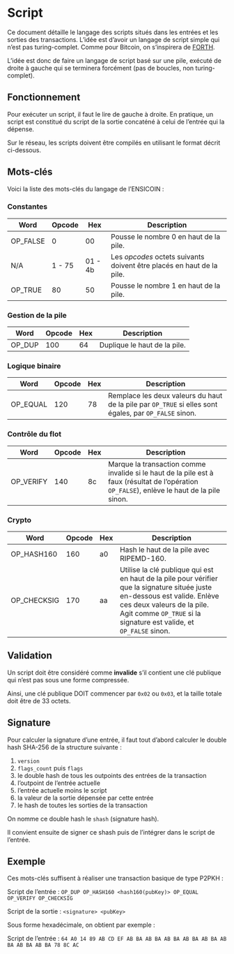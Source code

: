# Script

Ce document détaille le langage des scripts situés dans les entrées et les sorties des transactions. L’idée est d’avoir un langage de script simple qui n’est pas turing-complet. Comme pour Bitcoin, on s’inspirera de [FORTH](https://www.forth.com/forth/).

L’idée est donc de faire un langage de script basé sur une pile, exécuté de droite à gauche qui se terminera forcément (pas de boucles, non turing-complet).

## Fonctionnement

Pour exécuter un script, il faut le lire de gauche à droite. En pratique, un script est constitué du script de la sortie concaténé à celui de l’entrée qui la dépense.

Sur le réseau, les scripts doivent être compilés en utilisant le format décrit ci-dessous.

## Mots-clés

Voici la liste des mots-clés du langage de l’ENSICOIN :

### Constantes

| Word     | Opcode | Hex     | Description                                                           |
| -------- | ------ | ------- | --------------------------------------------------------------------- |
| OP_FALSE | 0      | 00      | Pousse le nombre 0 en haut de la pile.                                |
| N/A      | 1 - 75 | 01 - 4b | Les _opcodes_ octets suivants doivent être placés en haut de la pile. |
| OP_TRUE  | 80     | 50      | Pousse le nombre 1 en haut de la pile.                                |

### Gestion de la pile

| Word   | Opcode | Hex | Description                  |
| ------ | ------ | --- | ---------------------------- |
| OP_DUP | 100    | 64  | Duplique le haut de la pile. |

### Logique binaire

| Word     | Opcode | Hex | Description                                                                                            |
| -------- | ------ | --- | ------------------------------------------------------------------------------------------------------ |
| OP_EQUAL | 120    | 78  | Remplace les deux valeurs du haut de la pile par `OP_TRUE` si elles sont égales, par `OP_FALSE` sinon. |

### Contrôle du flot

| Word      | Opcode | Hex | Description                                                                                                                                  |
| --------- | ------ | --- | -------------------------------------------------------------------------------------------------------------------------------------------- |
| OP_VERIFY | 140    | 8c  | Marque la transaction comme invalide si le haut de la pile est à faux (résultat de l’opération `OP_FALSE`), enlève le haut de la pile sinon. |

### Crypto

| Word        | Opcode | Hex | Description                                                                                                                                                                                                                     |
| ----------- | ------ | --- | ------------------------------------------------------------------------------------------------------------------------------------------------------------------------------------------------------------------------------- |
| OP_HASH160  | 160    | a0  | Hash le haut de la pile avec RIPEMD-160.                                                                                                                                                                                        |
| OP_CHECKSIG | 170    | aa  | Utilise la clé publique qui est en haut de la pile pour vérifier que la signature située juste en-dessous est valide. Enlève ces deux valeurs de la pile. Agit comme `OP_TRUE` si la signature est valide, et `OP_FALSE` sinon. |

## Validation

Un script doit être considéré comme **invalide** s’il contient une clé publique qui n’est pas sous une forme compressée.

Ainsi, une clé publique DOIT commencer par `0x02` ou `0x03`, et la taille totale doit être de 33 octets.

## Signature

Pour calculer la signature d’une entrée, il faut tout d’abord calculer le double hash SHA-256 de la structure suivante :

1. `version`
2. `flags_count` puis `flags`
3. le double hash de tous les outpoints des entrées de la transaction
4. l’outpoint de l’entrée actuelle
5. l’entrée actuelle moins le script
6. la valeur de la sortie dépensée par cette entrée
7. le hash de toutes les sorties de la transaction

On nomme ce double hash le `shash` (signature hash).

Il convient ensuite de signer ce shash puis de l’intégrer dans le script de l’entrée.

## Exemple

Ces mots-clés suffisent à réaliser une transaction basique de type P2PKH :

Script de l’entrée : `OP_DUP OP_HASH160 <hash160(pubKey)> OP_EQUAL OP_VERIFY OP_CHECKSIG`

Script de la sortie : `<signature> <pubKey>`

Sous forme hexadécimale, on obtient par exemple :

Script de l’entrée : `64 A0 14 89 AB CD EF AB BA AB BA AB BA AB BA AB BA AB BA AB BA AB BA 78 8C AC`

